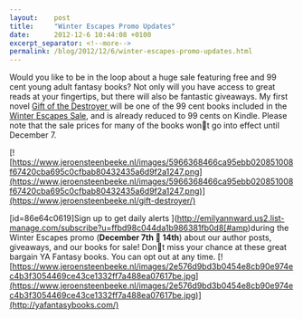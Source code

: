 ```yaml
---
layout:    post
title:     "Winter Escapes Promo Updates"
date:      2012-12-6 10:44:08 +0100
excerpt_separator: <!--more-->
permalink: /blog/2012/12/6/winter-escapes-promo-updates.html
---
```


Would you like to be in the loop about a huge sale featuring free and 99 cent young adult fantasy books? Not only will you have access to great reads at your fingertips, but there will also be fantastic giveaways. My first novel [Gift of the Destroyer ](https://www.jeroensteenbeeke.nl/gift-destroyer/)will be one of the 99 cent books included in the [Winter Escapes Sale](http://yafantasybooks.com/), and is already reduced to 99 cents on Kindle. Please note that the sale prices for many of the books wont go into effect until December 7.

<!--more-->
[![https://www.jeroensteenbeeke.nl/images/5966368466ca95ebb020851008f67420cba695c0cfbab80432435a6d9f2a1247.png](https://www.jeroensteenbeeke.nl/images/5966368466ca95ebb020851008f67420cba695c0cfbab80432435a6d9f2a1247.png)](https://www.jeroensteenbeeke.nl/gift-destroyer/)

[id=86e64c0619]Sign up to get daily alerts ](http://emilyannward.us2.list-manage.com/subscribe?u=ffbd98c044da1b986381fb0d8[#amp)during the Winter Escapes promo (**December 7th  14th**) about our author posts, giveaways, and our books for sale! Dont miss your chance at these great bargain YA Fantasy books. You can opt out at any time.
[![https://www.jeroensteenbeeke.nl/images/2e576d9bd3b0454e8cb90e974ec4b3f3054469ce43ce1332ff7a488ea07617be.jpg](https://www.jeroensteenbeeke.nl/images/2e576d9bd3b0454e8cb90e974ec4b3f3054469ce43ce1332ff7a488ea07617be.jpg)](http://yafantasybooks.com/)